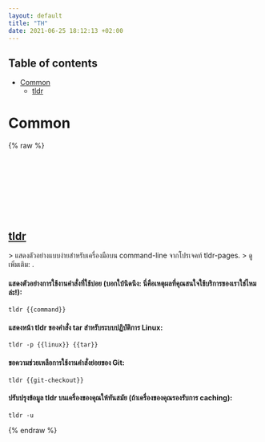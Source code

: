 ```yaml
---
layout: default
title: "TH"
date: 2021-06-25 18:12:13 +02:00
---
```

## Table of contents
* <a href="#common">Common</a>
  * <a href="#tldr">tldr</a>


# Common
{% raw %}
<h2 id="tldr">
  <a href="/th/common/tldr.html">tldr</a> <a href="#tldr"><svg class="icon">
    <use href="/assets/images/unicode_sprite.svg#link" />
  </svg></a>
</h2>
> แสดงตัวอย่างแบบง่ายสำหรับเครื่องมือบน command-line จากโปรเจคท์ tldr-pages.
> ดูเพิ่มเติม: <https://tldr.sh>.

#### แสดงตัวอย่างการใช้งานคำสั่งที่ใช้บ่อย (บอกใบ้นิดนึง: นี่คือเหตุผลที่คุณสนใจใช้บริการของเราใช่ไหมล่ะ!):
```shell
tldr {{command}}
```
#### แสดงหน้า tldr ของคำสั่ง tar สำหรับระบบปฏิบัติการ Linux:
```shell
tldr -p {{linux}} {{tar}}
```
#### ขอความช่วยเหลือการใช้งานคำสั่งย่อยของ Git:
```shell
tldr {{git-checkout}}
```
#### ปรับปรุงข้อมูล tldr บนเครื่องของคุณให้ทันสมัย (ถ้าเครื่องของคุณรองรับการ caching):
```shell
tldr -u
```
{% endraw %}